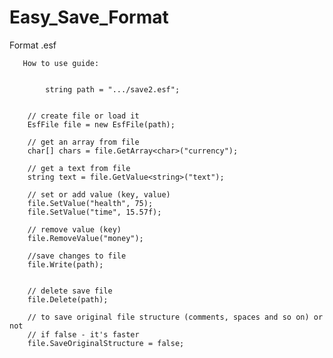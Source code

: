 # Easy_Save_Format
 Format .esf

       How to use guide:
       

  		    string path = ".../save2.esf";


        // create file or load it
        EsfFile file = new EsfFile(path);
        
        // get an array from file
        char[] chars = file.GetArray<char>("currency");
        
        // get a text from file
        string text = file.GetValue<string>("text");
        
        // set or add value (key, value)
        file.SetValue("health", 75);
        file.SetValue("time", 15.57f);
        
        // remove value (key)
        file.RemoveValue("money");
        
        //save changes to file
        file.Write(path);
        
        
        // delete save file
        file.Delete(path);
        
        // to save original file structure (comments, spaces and so on) or not
        // if false - it's faster
        file.SaveOriginalStructure = false;
